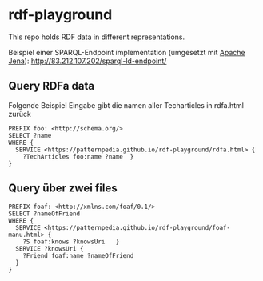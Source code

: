 # rdf-playground
This repo holds RDF data in different representations. 

Beispiel einer SPARQL-Endpoint implementation (umgesetzt mit [Apache Jena](https://jena.apache.org/)): http://83.212.107.202/sparql-ld-endpoint/

## Query RDFa data
Folgende Beispiel Eingabe gibt die namen aller Techarticles in rdfa.html zurück

```
PREFIX foo: <http://schema.org/>
SELECT ?name
WHERE {
  SERVICE <https://patternpedia.github.io/rdf-playground/rdfa.html> {
    ?TechArticles foo:name ?name  }
}
```
## Query über zwei files
```
PREFIX foaf: <http://xmlns.com/foaf/0.1/>
SELECT ?nameOfFriend
WHERE {
  SERVICE <https://patternpedia.github.io/rdf-playground/foaf-manu.html> {
    ?S foaf:knows ?knowsUri   }
  SERVICE ?knowsUri {
    ?Friend foaf:name ?nameOfFriend
  }
}
```
